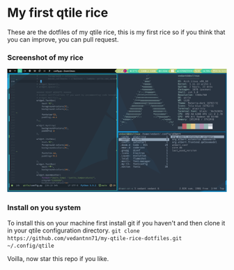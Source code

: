 # My first qtile rice
These are the dotfiles of my qtile rice, this is my first rice so if you think that you can improve, you can pull request.
### Screenshot of my rice
![My qtile rice](https://github.com/vedantnn71/my-qtile-rice-dotfiles/blob/main/myqtilerice.png)

### Install on you system
To install this on your machine first install git if you haven't and then clone it in your qtile configuration directory.
`git clone https://github.com/vedantnn71/my-qtile-rice-dotfiles.git ~/.config/qtile`

Voilla, now star this repo if you like.
